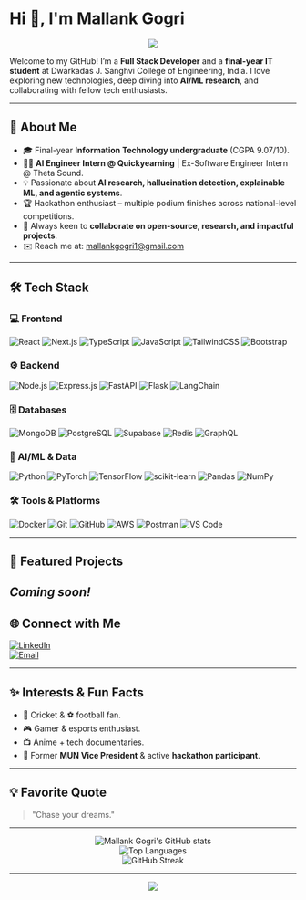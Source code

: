 # Hi 👋, I'm Mallank Gogri  

<p align="center">
  <img src="https://capsule-render.vercel.app/api?type=waving&color=0:4facfe,100:00f2fe&height=180&section=header&text=Mallank%20Gogri&fontSize=40&fontAlignY=35&animation=twinkling&fontColor=ffffff" />
</p>

Welcome to my GitHub! I’m a **Full Stack Developer** and a **final-year IT student** at Dwarkadas J. Sanghvi College of Engineering, India. I love exploring new technologies, deep diving into **AI/ML research**, and collaborating with fellow tech enthusiasts.  

---

## 🚀 About Me  

- 🎓 Final-year **Information Technology undergraduate** (CGPA 9.07/10).  
- 🧑‍💻 **AI Engineer Intern @ Quickyearning** | Ex-Software Engineer Intern @ Theta Sound.  
- 💡 Passionate about **AI research, hallucination detection, explainable ML, and agentic systems**.  
- 🏆 Hackathon enthusiast – multiple podium finishes across national-level competitions.  
- 🤝 Always keen to **collaborate on open-source, research, and impactful projects**.  
- ✉️ Reach me at: [mallankgogri1@gmail.com](mailto:mallankgogri1@gmail.com)  

---

## 🛠️ Tech Stack  

### 💻 Frontend  
![React](https://img.shields.io/badge/-React-61DAFB?style=for-the-badge&logo=react&logoColor=black)
![Next.js](https://img.shields.io/badge/-Next.js-000000?style=for-the-badge&logo=nextdotjs&logoColor=white)
![TypeScript](https://img.shields.io/badge/-TypeScript-3178C6?style=for-the-badge&logo=typescript&logoColor=white)
![JavaScript](https://img.shields.io/badge/-JavaScript-F7DF1E?style=for-the-badge&logo=javascript&logoColor=black)
![TailwindCSS](https://img.shields.io/badge/-TailwindCSS-38B2AC?style=for-the-badge&logo=tailwindcss&logoColor=white)
![Bootstrap](https://img.shields.io/badge/-Bootstrap-563D7C?style=for-the-badge&logo=bootstrap&logoColor=white)  

### ⚙️ Backend  
![Node.js](https://img.shields.io/badge/-Node.js-339933?style=for-the-badge&logo=node.js&logoColor=white)
![Express.js](https://img.shields.io/badge/-Express-000000?style=for-the-badge&logo=express&logoColor=white)
![FastAPI](https://img.shields.io/badge/-FastAPI-009688?style=for-the-badge&logo=fastapi&logoColor=white)
![Flask](https://img.shields.io/badge/-Flask-000000?style=for-the-badge&logo=flask&logoColor=white)
![LangChain](https://img.shields.io/badge/-LangChain-0A66C2?style=for-the-badge&logo=chainlink&logoColor=white)  

### 🗄️ Databases  
![MongoDB](https://img.shields.io/badge/-MongoDB-47A248?style=for-the-badge&logo=mongodb&logoColor=white)
![PostgreSQL](https://img.shields.io/badge/-PostgreSQL-4169E1?style=for-the-badge&logo=postgresql&logoColor=white)
![Supabase](https://img.shields.io/badge/-Supabase-3ECF8E?style=for-the-badge&logo=supabase&logoColor=white)
![Redis](https://img.shields.io/badge/-Redis-DC382D?style=for-the-badge&logo=redis&logoColor=white)
![GraphQL](https://img.shields.io/badge/-GraphQL-E10098?style=for-the-badge&logo=graphql&logoColor=white)  

### 🤖 AI/ML & Data  
![Python](https://img.shields.io/badge/-Python-3776AB?style=for-the-badge&logo=python&logoColor=white)
![PyTorch](https://img.shields.io/badge/-PyTorch-EE4C2C?style=for-the-badge&logo=pytorch&logoColor=white)
![TensorFlow](https://img.shields.io/badge/-TensorFlow-FF6F00?style=for-the-badge&logo=tensorflow&logoColor=white)
![scikit-learn](https://img.shields.io/badge/-scikit--learn-F7931E?style=for-the-badge&logo=scikit-learn&logoColor=white)
![Pandas](https://img.shields.io/badge/-Pandas-150458?style=for-the-badge&logo=pandas&logoColor=white)
![NumPy](https://img.shields.io/badge/-NumPy-013243?style=for-the-badge&logo=numpy&logoColor=white)

### 🛠️ Tools & Platforms  
![Docker](https://img.shields.io/badge/-Docker-2496ED?style=for-the-badge&logo=docker&logoColor=white)
![Git](https://img.shields.io/badge/-Git-F05032?style=for-the-badge&logo=git&logoColor=white)
![GitHub](https://img.shields.io/badge/-GitHub-181717?style=for-the-badge&logo=github&logoColor=white)
![AWS](https://img.shields.io/badge/-AWS-232F3E?style=for-the-badge&logo=amazonaws&logoColor=white)
![Postman](https://img.shields.io/badge/-Postman-FF6C37?style=for-the-badge&logo=postman&logoColor=white)
![VS Code](https://img.shields.io/badge/-VS%20Code-007ACC?style=for-the-badge&logo=visual-studio-code&logoColor=white)  

---

## 📝 Featured Projects  

*Coming soon!*
---

## 🌐 Connect with Me  

[![LinkedIn](https://img.shields.io/badge/-LinkedIn-0077B5?style=for-the-badge&logo=linkedin&logoColor=white)](https://linkedin.com/in/mallankgogri)  
[![Email](https://img.shields.io/badge/-Email-EA4335?style=for-the-badge&logo=gmail&logoColor=white)](mailto:mallankgogri1@gmail.com)  

---

## ✨ Interests & Fun Facts  

- 🏏 Cricket & ⚽ football fan.  
- 🎮 Gamer & esports enthusiast.  
- 📺 Anime + tech documentaries.  
- 🎤 Former **MUN Vice President** & active **hackathon participant**.  

---

## 💡 Favorite Quote  

> "Chase your dreams."  

---

<p align="center">
  <img src="https://github-readme-stats.vercel.app/api?username=mallankg&show_icons=true&theme=radical&hide_border=true" alt="Mallank Gogri's GitHub stats" />
  <br>
  <img src="https://github-readme-stats.vercel.app/api/top-langs/?username=mallankg&layout=compact&theme=radical&hide_border=true" alt="Top Languages" />
  <br>
  <img src="https://github-readme-streak-stats.herokuapp.com/?user=mallankg&theme=radical&hide_border=true" alt="GitHub Streak" />
</p>

---

<p align="center">
  <img src="https://capsule-render.vercel.app/api?type=waving&color=0:00f2fe,100:4facfe&height=120&section=footer" />
</p>
